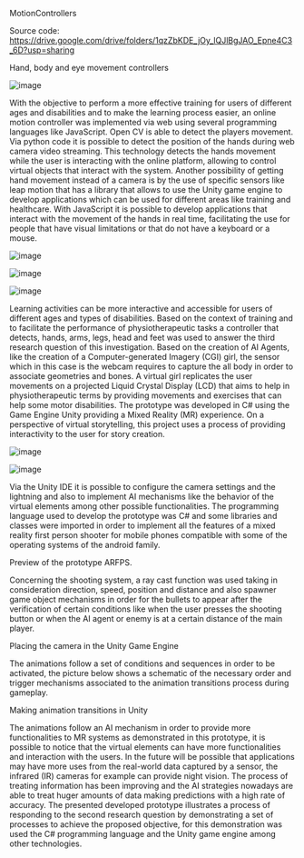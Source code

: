 MotionControllers

Source code:
https://drive.google.com/drive/folders/1qzZbKDE_jOy_lQJlBgJAO_Epne4C3_6D?usp=sharing

Hand, body and eye movement controllers


![image](https://user-images.githubusercontent.com/26171557/187051082-ce8e3360-9f92-496e-ab35-e3ba493d9817.png)


With the objective to perform a more effective training for users of different ages and disabilities and to make the learning process easier, an online motion controller was implemented via web using several programming languages like JavaScript. 
Open CV is able to detect the players movement. Via python code it is possible to detect the position of the hands during web camera video streaming. This technology detects the hands movement while the user is interacting with the online platform, allowing to control virtual objects that interact with the system.
Another possibility of getting hand movement instead of a camera is by the use of specific sensors like leap motion that has a library that allows to use the Unity game engine to develop applications which can be used for different areas like training and healthcare.
With JavaScript it is possible to develop applications that interact with the movement of the hands in real time, facilitating the use for people that have visual limitations or that do not have a keyboard or a mouse.


![image](https://user-images.githubusercontent.com/26171557/187051101-3838e19f-d69b-4c03-ac79-50d558900bee.png)


![image](https://user-images.githubusercontent.com/26171557/187051103-a75f501c-d1ac-4ad3-98b9-98219589729a.png)


![image](https://user-images.githubusercontent.com/26171557/187051108-89c896c3-8516-49c2-a660-9ba463bcad86.png)


Learning activities can be more interactive and accessible for users of different ages and types of disabilities. Based on the context of training and to facilitate the performance of physiotherapeutic tasks a controller that detects, hands, arms, legs, head and feet was used to answer the third research question of this investigation.
Based on the creation of AI Agents, like the creation of a Computer-generated Imagery (CGI) girl, the sensor which in this case is the webcam requires to capture the all body in order to associate geometries and bones. A virtual girl replicates the user movements on a projected Liquid Crystal Display (LCD) that aims to help in physiotherapeutic terms by providing movements and exercises that can help some motor disabilities. The prototype was developed in C# using the Game Engine Unity providing a Mixed Reality (MR) experience. On a perspective of virtual storytelling, this project uses a process of providing interactivity to the user for story creation.

![image](https://user-images.githubusercontent.com/26171557/187051172-3ecf8ba0-f51e-4b7c-b426-c54dcbc2e1f0.png)


![image](https://user-images.githubusercontent.com/26171557/187051174-864f407a-19b5-4933-9fef-fc28ddd3a704.png)


Via the Unity IDE it is possible to configure the camera settings and the lightning and also to implement AI mechanisms like the behavior of the virtual elements among other possible functionalities. The programming language used to develop the prototype was C# and some libraries and classes were imported in order to implement all the features of a mixed reality first person shooter for mobile phones compatible with some of the operating systems of the android family.
   
   Preview of the prototype ARFPS.

Concerning the shooting system, a ray cast function was used taking in consideration direction, speed, position and distance and also spawner game object mechanisms in order for the bullets to appear after the verification of certain conditions like when the user presses the shooting button or when the AI agent or enemy is at a certain distance of the main player.
 
 Placing the camera in the Unity Game Engine

The animations follow a set of conditions and sequences in order to be activated, the picture below shows a schematic of the necessary order and trigger mechanisms associated to the animation transitions process during gameplay.

Making animation transitions in Unity

The animations follow an AI mechanism in order to provide more functionalities to MR systems as demonstrated in this prototype, it is possible to notice that the virtual elements can have more functionalities and interaction with the users. In the future will be possible that applications may have more uses from the real-world data captured by a sensor, the infrared (IR) cameras for example can provide night vision.
The process of treating information has been improving and the AI strategies nowadays are able to treat huger amounts of data making predictions with a high rate of accuracy.
The presented developed prototype illustrates a process of responding to the second research question by demonstrating a set of processes to achieve the proposed objective, for this demonstration was used the C# programming language and the Unity game engine among other technologies.


